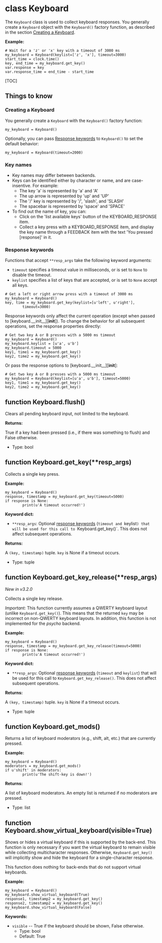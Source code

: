 <div class="ClassDoc YAMLDoc" id="Keyboard" markdown="1">

# class __Keyboard__

The `Keyboard` class is used to collect keyboard responses. You
generally create a `Keyboard` object with the `Keyboard()` factory
function, as described in the section
[Creating a Keyboard](#creating-a-keyboard).

__Example:__

~~~ .python
# Wait for a 'z' or 'x' key with a timeout of 3000 ms
my_keyboard = Keyboard(keylist=['z', 'x'], timeout=3000)
start_time = clock.time()
key, end_time = my_keyboard.get_key()
var.response = key
var.response_time = end_time - start_time
~~~

[TOC]

## Things to know

### Creating a Keyboard

You generally create a `Keyboard` with the `Keyboard()` factory function:

~~~ .python
my_keyboard = Keyboard()
~~~

Optionally, you can pass [Response keywords](#response-keywords) to
`Keyboard()` to set the default behavior:

~~~ .python
my_keyboard = Keyboard(timeout=2000)
~~~

### Key names

- Key names may differ between backends.
- Keys can be identified either by character or name, and are
  case-insentive. For example:
  - The key 'a' is represented by 'a' and 'A'
  - The up arrow is represented by 'up' and 'UP'
  - The '/' key is represented by '/', 'slash', and 'SLASH'
  - The spacebar is represented by 'space' and 'SPACE'
- To find out the name of key, you can:
  - Click on the 'list available keys' button of the
    KEYBOARD_RESPONSE item.
  - Collect a key press with a KEYBOARD_RESPONSE item, and display
    the key name through a FEEDBACK item with the text 'You
    pressed [response]' in it.

### Response keywords

Functions that accept `**resp_args` take the following keyword
arguments:

- `timeout` specifies a timeout value in milliseconds, or is set to
  `None` to disable the timeout.
- `keylist` specifies a list of keys that are accepted, or is set to
  `None` accept all keys.

~~~ .python
# Get a left or right arrow press with a timeout of 3000 ms
my_keyboard = Keyboard()
key, time = my_keyboard.get_key(keylist=[u'left', u'right'],
        timeout=3000)
~~~

Response keywords only affect the current operation (except when passed
to [keyboard.\_\_init\_\_][__init__]). To change the behavior for all
subsequent operations, set the response properties directly:

~~~ .python
# Get two key A or B presses with a 5000 ms timeout
my_keyboard = Keyboard()
my_keyboard.keylist = [u'a', u'b']
my_keyboard.timeout = 5000
key1, time1 = my_keyboard.get_key()
key2, time2 = my_keyboard.get_key()
~~~

Or pass the response options to [keyboard.\_\_init\_\_][__init__]:

~~~ .python
# Get two key A or B presses with a 5000 ms timeout
my_keyboard = Keyboard(keylist=[u'a', u'b'], timeout=5000)
key1, time1 = my_keyboard.get_key()
key2, time2 = my_keyboard.get_key()
~~~

<div class="FunctionDoc YAMLDoc" id="Keyboard-flush" markdown="1">

## function __Keyboard\.flush__\(\)

Clears all pending keyboard input, not limited to the keyboard.

__Returns:__

True if a key had been pressed (i.e., if there was something to flush) and False otherwise.

- Type: bool

</div>

<div class="FunctionDoc YAMLDoc" id="Keyboard-get_key" markdown="1">

## function __Keyboard\.get\_key__\(\*\*resp\_args\)

Collects a single key press.

__Example:__

~~~ .python
my_keyboard = Keyboard()
response, timestamp = my_keyboard.get_key(timeout=5000)
if response is None:
        print(u'A timeout occurred!')
~~~

__Keyword dict:__

- `**resp_args`: Optional [response keywords](#response-keywords) (`timeout and `keylist`) that will be used for this call to `Keyboard.get_key()`. This does not affect subsequent operations.

__Returns:__

A `(key, timestamp)` tuple. `key` is None if a timeout occurs.

- Type: tuple

</div>

<div class="FunctionDoc YAMLDoc" id="Keyboard-get_key_release" markdown="1">

## function __Keyboard\.get\_key\_release__\(\*\*resp\_args\)

*New in v3.2.0*

Collects a single key release.

*Important:* This function currently assumes a QWERTY keyboard
layout (unlike `Keyboard.get_key()`). This means that the returned
`key` may be incorrect on non-QWERTY keyboard layouts. In addition,
this function is not implemented for the *psycho* backend.

__Example:__

~~~ .python
my_keyboard = Keyboard()
response, timestamp = my_keyboard.get_key_release(timeout=5000)
if response is None:
        print(u'A timeout occurred!')
~~~

__Keyword dict:__

- `**resp_args`: Optional [response keywords](#response-keywords) (`timeout` and `keylist`) that will be used for this call to `Keyboard.get_key_release()`. This does not affect subsequent operations.

__Returns:__

A `(key, timestamp)` tuple. `key` is None if a timeout occurs.

- Type: tuple

</div>

<div class="FunctionDoc YAMLDoc" id="Keyboard-get_mods" markdown="1">

## function __Keyboard\.get\_mods__\(\)

Returns a list of keyboard moderators (e.g., shift, alt, etc.) that are currently pressed.

__Example:__

~~~ .python
my_keyboard = Keyboard()
moderators = my_keyboard.get_mods()
if u'shift' in moderators:
        print(u'The shift-key is down!')
~~~

__Returns:__

A list of keyboard moderators. An empty list is returned if no moderators are pressed.

- Type: list

</div>

<div class="FunctionDoc YAMLDoc" id="Keyboard-show_virtual_keyboard" markdown="1">

## function __Keyboard\.show\_virtual\_keyboard__\(visible=True\)

Shows or hides a virtual keyboard if this is supported by the
back-end. This function is only necessary if you want the virtual
keyboard to remain visible while collecting multicharacter
responses. Otherwise, `Keyboard.get_key()` will implicitly show and
hide the keyboard for a single-character response.

This function does nothing for back-ends that do not support virtual
keyboards.

__Example:__

~~~ .python
my_keyboard = Keyboard()
my_keyboard.show_virtual_keyboard(True)
response1, timestamp2 = my_keyboard.get_key()
response2, timestamp2 = my_keyboard.get_key()
my_keyboard.show_virtual_keyboard(False)
~~~

__Keywords:__

- `visible` -- True if the keyboard should be shown, False otherwise.
	- Type: bool
	- Default: True

</div>

</div>

